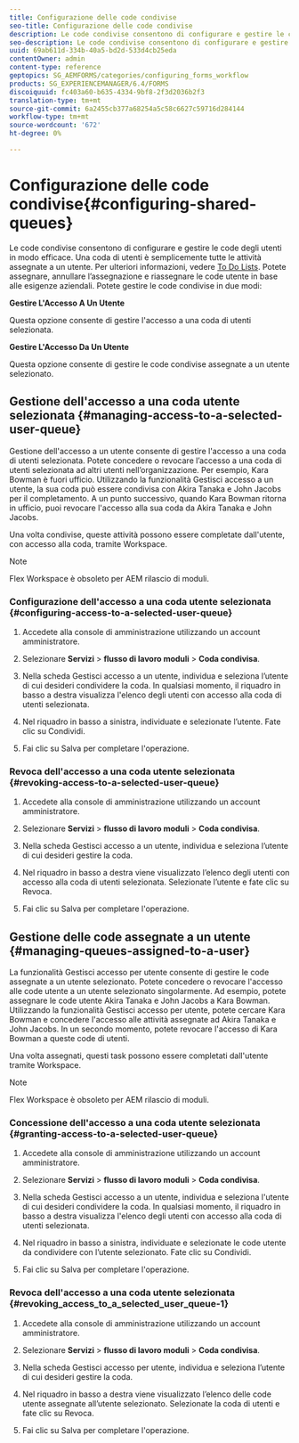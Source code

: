 ```yaml
---
title: Configurazione delle code condivise
seo-title: Configurazione delle code condivise
description: Le code condivise consentono di configurare e gestire le code degli utenti in modo efficace. Scoprite come configurare le code condivise.
seo-description: Le code condivise consentono di configurare e gestire le code degli utenti in modo efficace. Scoprite come configurare le code condivise.
uuid: 69ab611d-334b-40a5-bd2d-533d4cb25eda
contentOwner: admin
content-type: reference
geptopics: SG_AEMFORMS/categories/configuring_forms_workflow
products: SG_EXPERIENCEMANAGER/6.4/FORMS
discoiquuid: fc403a60-b635-4334-9bf8-2f3d2036b2f3
translation-type: tm+mt
source-git-commit: 6a2455cb377a68254a5c58c6627c59716d284144
workflow-type: tm+mt
source-wordcount: '672'
ht-degree: 0%

---
```



# Configurazione delle code condivise{#configuring-shared-queues}

Le code condivise consentono di configurare e gestire le code degli utenti in modo efficace. Una coda di utenti è semplicemente tutte le attività assegnate a un utente. Per ulteriori informazioni, vedere [To Do Lists](https://help.adobe.com/en_US/livecycle/11.0/WorkspaceHelp/WS92d06802c76abadb-2b6ab502126beb6ba2f-7ffc.2.html). Potete assegnare, annullare l’assegnazione e riassegnare le code utente in base alle esigenze aziendali. Potete gestire le code condivise in due modi:

**Gestire L&#39;Accesso A Un Utente**

Questa opzione consente di gestire l&#39;accesso a una coda di utenti selezionata.

**Gestire L&#39;Accesso Da Un Utente**

Questa opzione consente di gestire le code condivise assegnate a un utente selezionato.

## Gestione dell&#39;accesso a una coda utente selezionata {#managing-access-to-a-selected-user-queue}

Gestione dell&#39;accesso a un utente consente di gestire l&#39;accesso a una coda di utenti selezionata. Potete concedere o revocare l’accesso a una coda di utenti selezionata ad altri utenti nell’organizzazione. Per esempio, Kara Bowman è fuori ufficio. Utilizzando la funzionalità Gestisci accesso a un utente, la sua coda può essere condivisa con Akira Tanaka e John Jacobs per il completamento. A un punto successivo, quando Kara Bowman ritorna in ufficio, puoi revocare l&#39;accesso alla sua coda da Akira Tanaka e John Jacobs.

Una volta condivise, queste attività possono essere completate dall&#39;utente, con accesso alla coda, tramite Workspace.

>[!NOTE]
>
>Flex Workspace è obsoleto per AEM rilascio di moduli.

### Configurazione dell&#39;accesso a una coda utente selezionata {#configuring-access-to-a-selected-user-queue}

1. Accedete alla console di amministrazione utilizzando un account amministratore.
1. Selezionare **Servizi** > **flusso di lavoro moduli** > **Coda condivisa**.

1. Nella scheda Gestisci accesso a un utente, individua e seleziona l’utente di cui desideri condividere la coda. In qualsiasi momento, il riquadro in basso a destra visualizza l&#39;elenco degli utenti con accesso alla coda di utenti selezionata.
1. Nel riquadro in basso a sinistra, individuate e selezionate l’utente. Fate clic su Condividi.
1. Fai clic su Salva per completare l&#39;operazione.

### Revoca dell&#39;accesso a una coda utente selezionata {#revoking-access-to-a-selected-user-queue}

1. Accedete alla console di amministrazione utilizzando un account amministratore.
1. Selezionare **Servizi** > **flusso di lavoro moduli** > **Coda condivisa**.

1. Nella scheda Gestisci accesso a un utente, individua e seleziona l’utente di cui desideri gestire la coda.
1. Nel riquadro in basso a destra viene visualizzato l’elenco degli utenti con accesso alla coda di utenti selezionata. Selezionate l’utente e fate clic su Revoca.
1. Fai clic su Salva per completare l&#39;operazione.

## Gestione delle code assegnate a un utente {#managing-queues-assigned-to-a-user}

La funzionalità Gestisci accesso per utente consente di gestire le code assegnate a un utente selezionato. Potete concedere o revocare l&#39;accesso alle code utente a un utente selezionato singolarmente. Ad esempio, potete assegnare le code utente Akira Tanaka e John Jacobs a Kara Bowman. Utilizzando la funzionalità Gestisci accesso per utente, potete cercare Kara Bowman e concedere l&#39;accesso alle attività assegnate ad Akira Tanaka e John Jacobs. In un secondo momento, potete revocare l&#39;accesso di Kara Bowman a queste code di utenti.

Una volta assegnati, questi task possono essere completati dall&#39;utente tramite Workspace.

>[!NOTE]
>
>Flex Workspace è obsoleto per AEM rilascio di moduli.

### Concessione dell&#39;accesso a una coda utente selezionata {#granting-access-to-a-selected-user-queue}

1. Accedete alla console di amministrazione utilizzando un account amministratore.
1. Selezionare **Servizi** > **flusso di lavoro moduli** > **Coda condivisa**.

1. Nella scheda Gestisci accesso a un utente, individua e seleziona l&#39;utente di cui desideri condividere la coda. In qualsiasi momento, il riquadro in basso a destra visualizza l&#39;elenco degli utenti con accesso alla coda di utenti selezionata.
1. Nel riquadro in basso a sinistra, individuate e selezionate le code utente da condividere con l’utente selezionato. Fate clic su Condividi.
1. Fai clic su Salva per completare l&#39;operazione.

### Revoca dell&#39;accesso a una coda utente selezionata {#revoking_access_to_a_selected_user_queue-1}

1. Accedete alla console di amministrazione utilizzando un account amministratore.
1. Selezionare **Servizi** > **flusso di lavoro moduli** > **Coda condivisa**.

1. Nella scheda Gestisci accesso per utente, individua e seleziona l’utente di cui desideri gestire la coda.
1. Nel riquadro in basso a destra viene visualizzato l’elenco delle code utente assegnate all’utente selezionato. Selezionate la coda di utenti e fate clic su Revoca.
1. Fai clic su Salva per completare l&#39;operazione.

